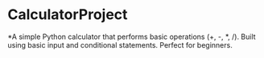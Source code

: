 # CalculatorProject
*A simple Python calculator that performs basic operations (+, -, *, /). Built using basic input and conditional statements. Perfect for beginners.
